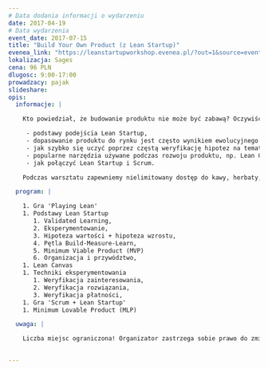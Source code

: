 ```yaml
---
# Data dodania informacji o wydarzeniu
date: 2017-04-19
# Data wydarzenia
event_date: 2017-07-15
title: "Build Your Own Product (z Lean Startup)"
evenea_link: "https://leanstartupworkshop.evenea.pl/?out=1&source=event_iframe"
lokalizacja: Sages
cena: 96 PLN
dlugosc: 9:00-17:00
prowadzacy: pajak
slideshare:
opis:
  informacje: |

    Kto powiedział, że budowanie produktu nie może być zabawą? Oczywiście, gdy inwestujesz własne pieniądze, jest to poważniejsza inicjatywa niż tyko zabawa. Z tego powodu, możliwość budowy produktu w środowisku, w którym można ponieść porażkę, jest bardzo istotne, ponieważ jest pozbawione ryzyka prawdziwego bankructwa. W ciągu jednodniowego warsztatu chcielibymy Cię zabrać w podróż, podczas której poznasz następujące koncepcje:

     - podstawy podejścia Lean Startup,
     - dopasowanie produktu do rynku jest często wynikiem ewolucyjnego procesu a nie świetnego pomysłu od samego początku,
     - jak szybko się uczyć poprzez częstą weryfikację hipotez na temat klientów,
     - popularne narzędzia używane podczas rozwoju produktu, np. Lean Canvas, techniki eksperymentowania (Wizard of Oz, Concierge, Dry-Wallet),
     - jak połączyć Lean Startup i Scrum.

    Podczas warsztatu zapewniemy nielimitowany dostęp do kawy, herbaty, wody i soków. W porze obiadowej zapewniamy pizzę.

  program: |

    1. Gra 'Playing Lean'
    1. Podstawy Lean Startup
       1. Validated Learning,
       2. Eksperymentowanie,
       3. Hipoteza wartości + hipoteza wzrostu,
       4. Pętla Build-Measure-Learn,
       5. Minimum Viable Product (MVP)
       6. Organizacja i przywództwo,
    1. Lean Canvas
    1. Techniki eksperymentowania
       1. Weryfikacja zainteresowania,
       2. Weryfikacja rozwiązania,
       3. Weryfikacja płatności,
    1. Gra 'Scrum + Lean Startup'
    1. Minimum Lovable Product (MLP)

  uwaga: |

    Liczba miejsc ograniczona! Organizator zastrzega sobie prawo do zmiany lokalizacji wydarzenia oraz jego odwołania w przypadku niezgłoszenia się minimalnej liczby uczestników.
 

---
```


